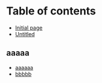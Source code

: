 # Table of contents

* [Initial page](README.md)
* [Untitled](untitled.md)

## aaaaa

* [aaaaaa](aaaaa/aaaaaa.md)
* [bbbbb](aaaaa/bbbbb.md)

